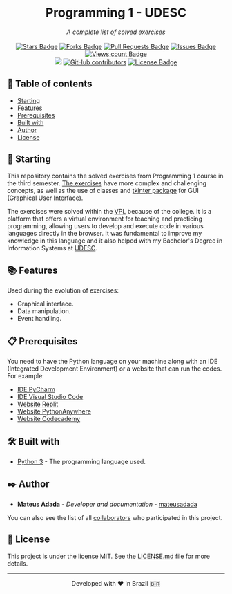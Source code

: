 <h1 align="center">Programming 1 - UDESC</h1>
<div align="center"><i>A complete list of solved exercises</i><br><br>
<a href="https://github.com/mateusadada/pro1-udesc/stargazers"><img src="https://img.shields.io/github/stars/mateusadada/pro1-udesc" alt="Stars Badge"/></a>
<a href="https://github.com/mateusadada/pro1-udesc/network/members"><img src="https://img.shields.io/github/forks/mateusadada/pro1-udesc" alt="Forks Badge"/></a>
<a href="https://github.com/mateusadada/pro1-udesc/pulls"><img src="https://img.shields.io/github/issues-pr/mateusadada/pro1-udesc" alt="Pull Requests Badge"/></a>
<a href="https://github.com/mateusadada/pro1-udesc/issues"><img src="https://img.shields.io/github/issues/mateusadada/pro1-udesc" alt="Issues Badge"/></a>
<a href="https://github.com/mateusadada/pro1-udesc"><img src="https://komarev.com/ghpvc/?username=pro1-udesc&color=447ff7&label=views" alt="Views count Badge"/></a>
<br><a href="https://mateusadada.github.io/pro1-udesc" target="blank"><img src="https://img.shields.io/website?url=https%3A%2F%2Fmateusadada.github.io%2Fpro1-udesc&logo=github" /></a>
<a href="https://github.com/mateusadada/pro1-udesc/graphs/contributors"><img alt="GitHub contributors" src="https://img.shields.io/github/contributors/mateusadada/pro1-udesc?color=2b9348"></a>
<a href="https://github.com/mateusadada/pro1-udesc/blob/main/LICENSE"><img src="https://img.shields.io/github/license/mateusadada/pro1-udesc?color=2b9348" alt="License Badge"/></a>
</div>

## 📜 Table of contents

- [Starting](#-starting)
- [Features](#-features)
- [Prerequisites](#-prerequisites)
- [Built with](#️-built-with)
- [Author](#️-author)
- [License](#-license)

## 🚀 Starting

This repository contains the solved exercises from Programming 1 course in the third semester. [The exercises](https://github.com/mateusadada/pro1-udesc/tree/main/solved_exercises/VPL) have more complex and challenging concepts, as well as the use of classes and [tkinter package](https://docs.python.org/3/library/tkinter.html) for GUI (Graphical User Interface).

The exercises were solved within the [VPL](https://vpl.dis.ulpgc.es/) because of the college. It is a platform that offers a virtual environment for teaching and practicing programming, allowing users to develop and execute code in various languages directly in the browser. It was fundamental to improve my knowledge in this language and it also helped with my Bachelor's Degree in Information Systems at [UDESC](https://www.udesc.br/).

## 📚 Features

Used during the evolution of exercises:

- Graphical interface.
- Data manipulation.
- Event handling.

## 📋 Prerequisites

You need to have the Python language on your machine along with an IDE (Integrated Development Environment) or a website that can run the codes. For example:

* [IDE PyCharm](https://www.jetbrains.com/pycharm/)
* [IDE Visual Studio Code](https://code.visualstudio.com/)
* [Website Replit](https://replit.com/)
* [Website PythonAnywhere](https://www.pythonanywhere.com/)
* [Website Codecademy](https://www.codecademy.com/)

## 🛠️ Built with

* [Python 3](https://www.python.org/) - The programming language used.

## ✒️ Author

* **Mateus Adada** - *Developer and documentation* - [mateusadada](https://github.com/mateusadada)

You can also see the list of all [collaborators](https://github.com/mateusadada/pro1-udesc/graphs/contributors) who participated in this project.

## 📄 License

This project is under the license MIT. See the [LICENSE.md](https://github.com/mateusadada/pro1-udesc/blob/main/LICENSE) file for more details.

<hr><p align="center">Developed with ❤️ in Brazil 🇧🇷</p>
